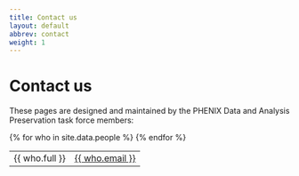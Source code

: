 ```yaml
---
title: Contact us
layout: default
abbrev: contact
weight: 1
---
```


# Contact us

These pages are designed and maintained by the PHENIX Data and Analysis Preservation task force members:

<table width="40%">
{% for who in site.data.people %}
<tr>
<td>{{ who.full }}</td><td><a href="mailto:{{ who.email }}">{{ who.email }}</a></td>
</tr>
{% endfor %}
</table>
